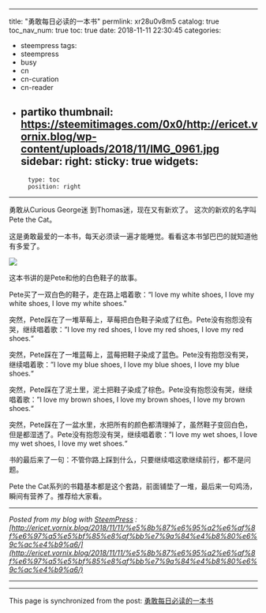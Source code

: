 
---
title: "勇敢每日必读的一本书"
permlink: xr28u0v8m5
catalog: true
toc_nav_num: true
toc: true
date: 2018-11-11 22:30:45
categories:
- steempress
tags:
- steempress
- busy
- cn
- cn-curation
- cn-reader
- partiko
thumbnail: https://steemitimages.com/0x0/http://ericet.vornix.blog/wp-content/uploads/2018/11/IMG_0961.jpg
sidebar:
    right:
        sticky: true
widgets:
    -
        type: toc
        position: right
---


勇敢从Curious George迷 到Thomas迷，现在又有新欢了。
这次的新欢的名字叫Pete the Cat。

这是勇敢最爱的一本书，每天必须读一遍才能睡觉。看看这本书邹巴巴的就知道他有多爱了。

![](https://steemitimages.com/0x0/http://ericet.vornix.blog/wp-content/uploads/2018/11/IMG_0961.jpg)

这本书讲的是Pete和他的白色鞋子的故事。

Pete买了一双白色的鞋子，走在路上唱着歌：“I love my white shoes, I love my white shoes, I love my white shoes."

突然，Pete踩在了一堆草莓上，草莓把白色鞋子染成了红色。Pete没有抱怨没有哭，继续唱着歌：”I love my red shoes, I love my red shoes, I love my red shoes.“

突然，Pete踩在了一堆蓝莓上，蓝莓把鞋子染成了蓝色。Pete没有抱怨没有哭，继续唱着歌：”I love my blue shoes, I love my blue shoes, I love my blue shoes.“

突然，Pete踩在了泥土里，泥土把鞋子染成了棕色。Pete没有抱怨没有哭，继续唱着歌：”I love my brown shoes, I love my brown shoes, I love my brown shoes.“

突然，Pete踩在了一盆水里，水把所有的颜色都清理掉了，虽然鞋子变回白色，但是都湿透了。Pete没有抱怨没有哭，继续唱着歌：”I love my wet shoes, I love my wet shoes, I love my wet shoes.“

书的最后来了一句：不管你路上踩到什么，只要继续唱这歌继续前行，都不是问题。

Pete the Cat系列的书籍基本都是这个套路，前面铺垫了一堆，最后来一句鸡汤，瞬间有营养了。推荐给大家看。 


---

*Posted from my blog with [SteemPress]('https://wordpress.org/plugins/steempress/') : [http://ericet.vornix.blog/2018/11/11/%e5%8b%87%e6%95%a2%e6%af%8f%e6%97%a5%e5%bf%85%e8%af%bb%e7%9a%84%e4%b8%80%e6%9c%ac%e4%b9%a6/](http://ericet.vornix.blog/2018/11/11/%e5%8b%87%e6%95%a2%e6%af%8f%e6%97%a5%e5%bf%85%e8%af%bb%e7%9a%84%e4%b8%80%e6%9c%ac%e4%b9%a6/)*

---

- - -

This page is synchronized from the post: [勇敢每日必读的一本书](https://steemit.com/@ericet/xr28u0v8m5)
